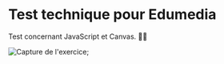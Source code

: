 # Test technique pour Edumedia

Test concernant JavaScript et Canvas. 👨‍💻

![Capture de l'exercice]('/readme/exercice.png');
